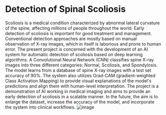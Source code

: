 # Detection of Spinal Scoliosis
Scoliosis is a medical condition characterized by abnormal lateral curvature of the spine, affecting millions of people throughout the world. Early detection of scoliosis is important for good treatment and management. Conventional detection approaches are mostly based on manual observation of X-ray images, which in itself is laborious and prone to human error. The present project is concerned with the development of an AI system for automatic detection of scoliosis based on deep learning algorithms. 
A Convolutional Neural Network (CNN) classifies spine X-ray images into three different categories: Normal, Scoliosis, and Spondylosis. The model learns from a database of spine X-ray images with a test set accuracy of 90%. The system also utilizes Grad-CAM (gradient-weighted Class Activation Mapping) to provide visual explanations of the model's predictions and align them with human-level interpretation.
The project is a demonstration of AI working in medical imaging and aims to provide an early detection of scoliosis in a scalable manner. In the future, the aim is to enlarge the dataset, increase the accuracy of the model, and incorporate the system into clinical workflows.
![image](https://github.com/user-attachments/assets/ce7006e8-630e-46ae-9c3c-8ee379a98330)
